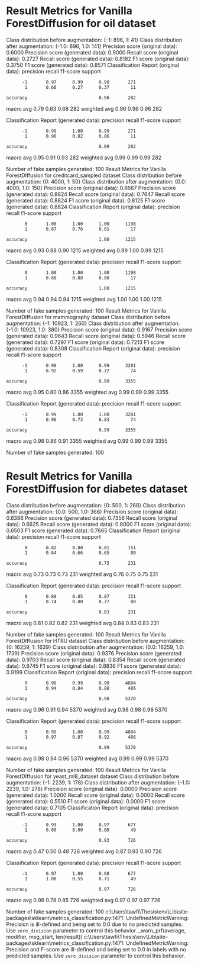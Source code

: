 # Result Metrics for Vanilla ForestDiffusion for oil dataset
Class distribution before augmentation: {-1: 896, 1: 41}
Class distribution after augmentation: {-1.0: 896, 1.0: 141}
Precision score (original data): 0.6000
Precision score (generated data): 0.9000
Recall score (original data): 0.2727
Recall score (generated data): 0.8182
F1 score (original data): 0.3750
F1 score (generated data): 0.8571
Classification Report (original data):
               precision    recall  f1-score   support

          -1       0.97      0.99      0.98       271
           1       0.60      0.27      0.37        11

    accuracy                           0.96       282
   macro avg       0.79      0.63      0.68       282
weighted avg       0.96      0.96      0.96       282

Classification Report (generated data):
               precision    recall  f1-score   support

          -1       0.99      1.00      0.99       271
           1       0.90      0.82      0.86        11

    accuracy                           0.99       282
   macro avg       0.95      0.91      0.93       282
weighted avg       0.99      0.99      0.99       282

Number of fake samples generated: 100
Result Metrics for Vanilla ForestDIffusion for creditcard_sampled dataset
Class distribution before augmentation: {0: 4000, 1: 50}
Class distribution after augmentation: {0.0: 4000, 1.0: 150}
Precision score (original data): 0.8667
Precision score (generated data): 0.8824
Recall score (original data): 0.7647
Recall score (generated data): 0.8824
F1 score (original data): 0.8125
F1 score (generated data): 0.8824
Classification Report (original data):
               precision    recall  f1-score   support

           0       1.00      1.00      1.00      1198
           1       0.87      0.76      0.81        17

    accuracy                           1.00      1215
   macro avg       0.93      0.88      0.90      1215
weighted avg       0.99      1.00      0.99      1215

Classification Report (generated data):
               precision    recall  f1-score   support

           0       1.00      1.00      1.00      1198
           1       0.88      0.88      0.88        17

    accuracy                           1.00      1215
   macro avg       0.94      0.94      0.94      1215
weighted avg       1.00      1.00      1.00      1215

Number of fake samples generated: 100
Result Metrics for Vanilla ForestDIffusion for mammography dataset
Class distribution before augmentation: {-1: 10923, 1: 260}
Class distribution after augmentation: {-1.0: 10923, 1.0: 360}
Precision score (original data): 0.9167
Precision score (generated data): 0.9643
Recall score (original data): 0.5946
Recall score (generated data): 0.7297
F1 score (original data): 0.7213
F1 score (generated data): 0.8308
Classification Report (original data):
               precision    recall  f1-score   support

          -1       0.99      1.00      0.99      3281
           1       0.92      0.59      0.72        74

    accuracy                           0.99      3355
   macro avg       0.95      0.80      0.86      3355
weighted avg       0.99      0.99      0.99      3355

Classification Report (generated data):
               precision    recall  f1-score   support

          -1       0.99      1.00      1.00      3281
           1       0.96      0.73      0.83        74

    accuracy                           0.99      3355
   macro avg       0.98      0.86      0.91      3355
weighted avg       0.99      0.99      0.99      3355

Number of fake samples generated: 100
# Result Metrics for Vanilla ForestDiffusion for diabetes dataset
Class distribution before augmentation: {0: 500, 1: 268}
Class distribution after augmentation: {0.0: 500, 1.0: 368}
Precision score (original data): 0.6386
Precision score (generated data): 0.7356
Recall score (original data): 0.6625
Recall score (generated data): 0.8000
F1 score (original data): 0.6503
F1 score (generated data): 0.7665
Classification Report (original data):
               precision    recall  f1-score   support

           0       0.82      0.80      0.81       151
           1       0.64      0.66      0.65        80

    accuracy                           0.75       231
   macro avg       0.73      0.73      0.73       231
weighted avg       0.76      0.75      0.75       231

Classification Report (generated data):
               precision    recall  f1-score   support

           0       0.89      0.85      0.87       151
           1       0.74      0.80      0.77        80

    accuracy                           0.83       231
   macro avg       0.81      0.82      0.82       231
weighted avg       0.84      0.83      0.83       231

Number of fake samples generated: 100
Result Metrics for Vanilla ForestDIffusion for HTRU dataset
Class distribution before augmentation: {0: 16259, 1: 1639}
Class distribution after augmentation: {0.0: 16259, 1.0: 1739}
Precision score (original data): 0.9376
Precision score (generated data): 0.9703
Recall score (original data): 0.8354
Recall score (generated data): 0.8745
F1 score (original data): 0.8836
F1 score (generated data): 0.9199
Classification Report (original data):
               precision    recall  f1-score   support

           0       0.98      0.99      0.99      4884
           1       0.94      0.84      0.88       486

    accuracy                           0.98      5370
   macro avg       0.96      0.91      0.94      5370
weighted avg       0.98      0.98      0.98      5370

Classification Report (generated data):
               precision    recall  f1-score   support

           0       0.99      1.00      0.99      4884
           1       0.97      0.87      0.92       486

    accuracy                           0.99      5370
   macro avg       0.98      0.94      0.96      5370
weighted avg       0.99      0.99      0.99      5370

Number of fake samples generated: 100
Result Metrics for Vanilla ForestDIffusion for yeast_ml8_dataset dataset
Class distribution before augmentation: {-1: 2239, 1: 178}
Class distribution after augmentation: {-1.0: 2239, 1.0: 278}
Precision score (original data): 0.0000
Precision score (generated data): 1.0000
Recall score (original data): 0.0000
Recall score (generated data): 0.5510
F1 score (original data): 0.0000
F1 score (generated data): 0.7105
Classification Report (original data):
               precision    recall  f1-score   support

          -1       0.93      1.00      0.97       677
           1       0.00      0.00      0.00        49

    accuracy                           0.93       726
   macro avg       0.47      0.50      0.48       726
weighted avg       0.87      0.93      0.90       726

Classification Report (generated data):
               precision    recall  f1-score   support

          -1       0.97      1.00      0.98       677
           1       1.00      0.55      0.71        49

    accuracy                           0.97       726
   macro avg       0.98      0.78      0.85       726
weighted avg       0.97      0.97      0.97       726

Number of fake samples generated: 100
c:\Users\tawfi\Thesis\env\Lib\site-packages\sklearn\metrics\_classification.py:1471: UndefinedMetricWarning: Precision is ill-defined and being set to 0.0 due to no predicted samples. Use `zero_division` parameter to control this behavior.
  _warn_prf(average, modifier, msg_start, len(result))
c:\Users\tawfi\Thesis\env\Lib\site-packages\sklearn\metrics\_classification.py:1471: UndefinedMetricWarning: Precision and F-score are ill-defined and being set to 0.0 in labels with no predicted samples. Use `zero_division` parameter to control this behavior.

